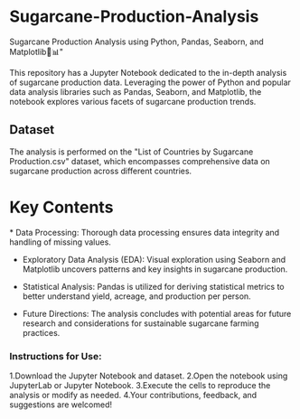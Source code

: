 # Sugarcane-Production-Analysis
Sugarcane Production Analysis using Python, Pandas, Seaborn, and Matplotlib🌿📊"

This repository has a Jupyter Notebook dedicated to the in-depth analysis of sugarcane production data. Leveraging the power of Python and popular data analysis libraries such as Pandas, Seaborn, and Matplotlib, the notebook explores various facets of sugarcane production trends.

<h2>Dataset</h2>
The analysis is performed on the "List of Countries by Sugarcane Production.csv" dataset, which encompasses comprehensive data on sugarcane production across different countries.

<h1>Key Contents</h1>
* Data Processing: Thorough data processing ensures data integrity and handling of missing values.

* Exploratory Data Analysis (EDA): Visual exploration using Seaborn and Matplotlib uncovers patterns and key insights in sugarcane production.

* Statistical Analysis: Pandas is utilized for deriving statistical metrics to better understand yield, acreage, and production per person.

* Future Directions: The analysis concludes with potential areas for future research and considerations for sustainable sugarcane farming practices.

<h3>Instructions for Use:</h3>

1.Download the Jupyter Notebook and dataset.
2.Open the notebook using JupyterLab or Jupyter Notebook.
3.Execute the cells to reproduce the analysis or modify as needed.
4.Your contributions, feedback, and suggestions are welcomed!
